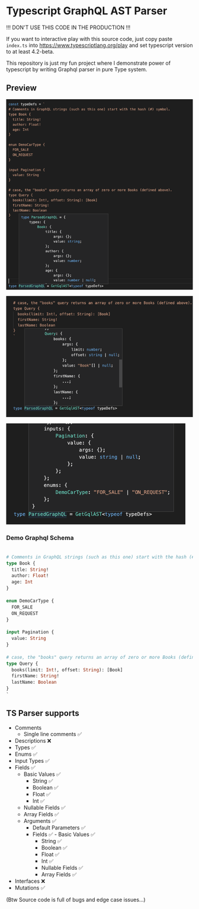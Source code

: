 # Typescript GraphQL AST Parser

!!! DON'T USE THIS CODE IN THE PRODUCTION !!! 


If you want to interactive play with this source code, just copy paste `index.ts` into https://www.typescriptlang.org/play and set typescript version to at least 4.2-beta.


This repository is just my fun project where I demonstrate power of typescript by writing Graphql parser in pure Type system.

## Preview


![Parser preview](/docs/screenshot-1.png)

![Parser preview](/docs/screenshot-2.png)

![Parser preview](/docs/screenshot-3.png)


### Demo Graphql Schema
```graphql

# Comments in GraphQL strings (such as this one) start with the hash (#) symbol.
type Book {
  title: String!
  author: Float!
  age: Int
}

enum DemoCarType {
  FOR_SALE
  ON_REQUEST
}

input Pagination {
  value: String
}

# case, the "books" query returns an array of zero or more Books (defined above).
type Query {
  books(limit: Int!, offset: String): [Book]
  firstName: String!
  lastName: Boolean
}
`
```

## TS Parser supports

- Comments
  - Single line comments ✅
- Descriptions ❌
- Types ✅
- Enums ✅
- Input Types ✅
- Fields ✅
  - Basic Values ✅
    - String ✅
    - Boolean ✅
    - Float ✅
    - Int ✅
  - Nullable Fields ✅
  - Array Fields ✅
  - Arguments ✅
    - Default Parameters ✅
    - Fields ✅ - Basic Values ✅
        - String ✅
        - Boolean ✅
        - Float ✅
        - Int ✅
      - Nullable Fields ✅
      - Array Fields ✅
- Interfaces ❌
- Mutations ✅
    
(Btw Source code is full of bugs and edge case issues...)